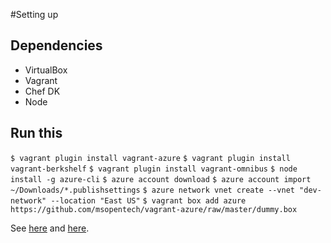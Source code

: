 #Setting up

## Dependencies
- VirtualBox
- Vagrant
- Chef DK
- Node

## Run this
```$ vagrant plugin install vagrant-azure```
```$ vagrant plugin install vagrant-berkshelf```
```$ vagrant plugin install vagrant-omnibus```
```$ node install -g azure-cli```
```$ azure account download```
```$ azure account import ~/Downloads/*.publishsettings```
```$ azure network vnet create --vnet "dev-network" --location "East US"```
```$ vagrant box add azure https://github.com/msopentech/vagrant-azure/raw/master/dummy.box```

See [here](https://unindented.org/articles/provision-azure-boxes-with-vagrant/) and [here](https://github.com/Azure/vagrant-azure).
